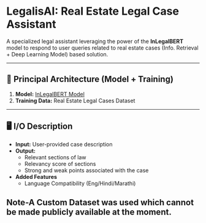 # LegalisAI: Real Estate Legal Case Assistant  
A specialized legal assistant leveraging the power of the **InLegalBERT** model to respond to user queries related to real estate cases (Info. Retrieval + Deep Learning Model) based solution.

---

## 🔧 **Principal Architecture** (Model + Training)
1. **Model:** [InLegalBERT Model](https://huggingface.co/law-ai/InLegalBERT) 
2. **Training Data:** Real Estate Legal Cases Dataset

---

## 🖥️ **I/O Description**

- **Input:** User-provided case description
- **Output:** 
  - Relevant sections of law
  - Relevancy score of sections
  - Strong and weak points associated with the case
- **Added Features**
  - Language Compatibility (Eng/Hindi/Marathi)
 
## Note-A Custom Dataset was used which cannot be made publicly available at the moment.
